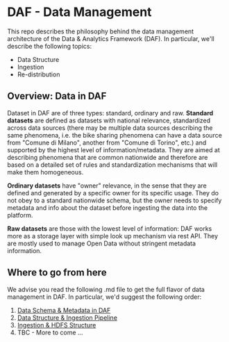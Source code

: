 # DAF - Data Management
This repo describes the philosophy behind the data management architecture of the Data & Analytics Framework (DAF). In particular, we'll describe the following topics:
- Data Structure
- Ingestion
- Re-distribution

## Overview: Data in DAF
Dataset in DAF are of three types: standard, ordinary and raw. **Standard datasets** are defined as datasets with national relevance, standardized across data sources (there may be multiple data sources describing the same phenomena, i.e. the bike sharing phenomena can have a data source from "Comune di Milano", another from "Comune di Torino", etc.) and supported by the highest level of information/metadata. They are aimed at describing phenomena that are common nationwide and therefore are based on a detailed set of rules and standardization mechanisms that will make them homogeneous.

**Ordinary datasets** have "owner" relevance, in the sense that they are defined and generated by a specific owner for its specific usage. They do not obey to a standard nationwide schema, but the owner needs to specify metadata and info about the dataset before ingesting the data into the platform.

**Raw datasets** are those with the lowest level of information: DAF works more as a storage layer with simple look up mechanism via rest API. They are mostly used to manage Open Data without stringent metadata information.

## Where to go from here
We advise you read the following .md file to get the full flavor of data management in DAF. In particular, we'd suggest the following order:
1. [Data Schema & Metadata in DAF](https://github.com/teamdigitale/daf/blob/master/docs/datamgmt/metadata/dataset_metadata.md)
2. [Data Structure & Ingestion Pipeline](https://github.com/teamdigitale/daf/blob/master/docs/datamgmt/operations/ingestion_dataset_add.md)
3. [ Ingestion & HDFS Structure](https://github.com/teamdigitale/daf/blob/master/docs/datamgmt/operations/ingestion_hdfs_structure.md)
4. TBC - More to come ...
